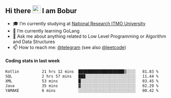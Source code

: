## Hi there <img src="https://media.giphy.com/media/hvRJCLFzcasrR4ia7z/giphy.gif" width="25px" height="25px"> I am Bobur

- :mortar_board: I’m currently studying at [National Research ITMO University](https://itmo.ru/)
- :seedling: I’m currently learning GoLang
- :speech_balloon: Ask me about anything related to Low Level Programming or Algorithm and Data Structures
- :mailbox: How to reach me: [@telegram](https://t.me/octoant) (see also [@leetcode](https://leetcode.com/octoant/))    

#### Coding stats in last week

<!--START_SECTION:waka-->

```txt
Kotlin          21 hrs 12 mins  ████████████████████▒░░░░   81.83 %
SQL             2 hrs 57 mins   ███░░░░░░░░░░░░░░░░░░░░░░   11.44 %
XML             53 mins         █░░░░░░░░░░░░░░░░░░░░░░░░   03.45 %
Java            35 mins         ▓░░░░░░░░░░░░░░░░░░░░░░░░   02.29 %
YAMAKE          6 mins          ░░░░░░░░░░░░░░░░░░░░░░░░░   00.42 %
```

<!--END_SECTION:waka-->
